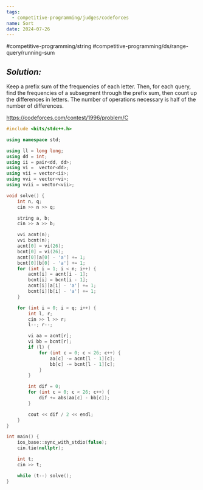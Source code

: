 ```yaml
---
tags:
  - competitive-programming/judges/codeforces
name: Sort
date: 2024-07-26
---
```

#competitive-programming/string #competitive-programming/ds/range-query/running-sum 
## _Solution:_
Keep a prefix sum of the frequencies of each letter. Then, for each query, find the frequencies of a subsegment through the prefix sum, then count up the differences in letters. The number of operations necessary is half of the number of differences.

https://codeforces.com/contest/1996/problem/C
```cpp
#include <bits/stdc++.h>

using namespace std;

using ll = long long;
using dd = int;
using ii = pair<dd, dd>;
using vi =  vector<dd>;
using vii = vector<ii>;
using vvi = vector<vi>;
using vvii = vector<vii>;

void solve() {
    int n, q;
    cin >> n >> q;

    string a, b;
    cin >> a >> b;

    vvi acnt(n);
    vvi bcnt(n);
    acnt[0] = vi(26);
    bcnt[0] = vi(26);
    acnt[0][a[0] - 'a'] += 1;
    bcnt[0][b[0] - 'a'] += 1;
    for (int i = 1; i < n; i++) {
        acnt[i] = acnt[i - 1];
        bcnt[i] = bcnt[i - 1];
        acnt[i][a[i] - 'a'] += 1;
        bcnt[i][b[i] - 'a'] += 1;
    }

    for (int i = 0; i < q; i++) {
        int l, r;
        cin >> l >> r;
        l--; r--;

        vi aa = acnt[r];
        vi bb = bcnt[r];
        if (l) {
            for (int c = 0; c < 26; c++) {
                aa[c] -= acnt[l - 1][c];
                bb[c] -= bcnt[l - 1][c];
            }
        }

        int dif = 0;
        for (int c = 0; c < 26; c++) {
            dif += abs(aa[c] - bb[c]);
        }

        cout << dif / 2 << endl;
    }
}

int main() {
    ios_base::sync_with_stdio(false);
    cin.tie(nullptr);

    int t;
    cin >> t;

    while (t--) solve();
}
```